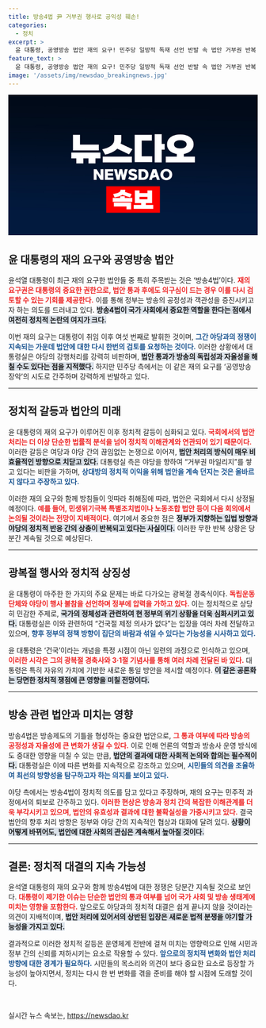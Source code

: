 ```yaml
---
title: 방송4법 尹 거부권 행사로 공익성 훼손!
categories:
  - 정치
excerpt: >
  윤 대통령, 공영방송 법안 재의 요구! 민주당 일방적 독재 선언 반발 속 법안 거부권 반복 예고. 광복절 행사도 위기 직면, 혼란 속 민생 문제는 뒷전? 클릭하고 자세히 알아보세요!
feature_text: >
  윤 대통령, 공영방송 법안 재의 요구! 민주당 일방적 독재 선언 반발 속 법안 거부권 반복 예고. 광복절 행사도 위기 직면, 혼란 속 민생 문제는 뒷전? 클릭하고 자세히 알아보세요!
image: '/assets/img/newsdao_breakingnews.jpg'
---
```


<p><img src="/assets/img/newsdao_breakingnews.jpg" alt="koreaapp 속보" /></p>

<h2 data-ke-size="size26">윤 대통령의 재의 요구와 공영방송 법안</h2>

<p data-ke-size="size16">윤석열 대통령이 최근 재의 요구한 법안들 중 특히 주목받는 것은 ‘방송4법’이다. <b><span style="color: #ee2323;">재의 요구권은 대통령의 중요한 권한으로, 법안 통과 후에도 의구심이 드는 경우 이를 다시 검토할 수 있는 기회를 제공한다.</span></b> 이를 통해 정부는 방송의 공정성과 객관성을 증진시키고자 하는 의도를 드러내고 있다. <b><span style="background-color: #21538527;">방송4법이 국가 사회에서 중요한 역할을 한다는 점에서 여전히 정치적 논란의 여지가 크다.</span></b></p>

<p data-ke-size="size16">이번 재의 요구는 대통령이 취임 이후 여섯 번째로 발휘한 것이며, <b><span style="color: #1a5490;">그간 야당과의 정쟁이 지속되는 가운데 법안에 대한 다시 한번의 검토를 요청하는 것이다.</span></b> 이러한 상황에서 대통령실은 야당의 강행처리를 강력히 비판하며, <b><span style="background-color: #21538527;">법안 통과가 방송의 독립성과 자율성을 해칠 수도 있다는 점을 지적했다.</span></b> 하지만 민주당 측에서는 이 같은 재의 요구를 ‘공영방송 장악’의 시도로 간주하며 강력하게 반발하고 있다.</p>

<hr/>

<h2 data-ke-size="size26">정치적 갈등과 법안의 미래</h2>

<p data-ke-size="size16">윤 대통령의 재의 요구가 이루어진 이후 정치적 갈등이 심화되고 있다. <b><span style="color: #ee2323;">국회에서의 법안 처리는 더 이상 단순한 법률적 분석을 넘어 정치적 이해관계와 연관되어 있기 때문이다.</span></b> 이러한 갈등은 여당과 야당 간의 끊임없는 논쟁으로 이어져, <b><span style="background-color: #21538527;">법안 처리의 방식이 매우 비효율적인 방향으로 치닫고 있다.</span></b> 대통령실 측은 야당을 향하여 “거부권 마일리지”를 쌓고 있다는 비판을 가하며, <b><span style="color: #1a5490;">상대방의 정치적 이익을 위해 법안을 계속 던지는 것은 올바르지 않다고 주장하고 있다.</span></b></p>

<p data-ke-size="size16">이러한 재의 요구와 함께 방침들이 잇따라 취해짐에 따라, 법안은 국회에서 다시 상정될 예정이다. <b><span style="color: #ee2323;">예를 들어, 민생위기극복 특별조치법이나 노동조합 법안 등이 다음 회의에서 논의될 것이라는 전망이 지배적이다.</span></b> 여기에서 중요한 점은 <b><span style="background-color: #21538527;">정부가 지향하는 입법 방향과 야당의 정치적 반응 간의 상충이 반복되고 있다는 사실이다.</span></b> 이러한 무한 반복 상황은 당분간 계속될 것으로 예상된다.</p>

<hr/>

<h2 data-ke-size="size26">광복절 행사와 정치적 상징성</h2>

<p data-ke-size="size16">윤 대통령이 마주한 한 가지의 주요 문제는 바로 다가오는 광복절 경축식이다. <b><span style="color: #ee2323;">독립운동 단체와 야당이 행사 불참을 선언하며 정부에 압력을 가하고 있다.</span></b> 이는 정치적으로 상당히 민감한 주제로, <b><span style="background-color: #21538527;">국가의 정체성과 관련하여 현 정부의 위기 상황을 더욱 심화시키고 있다.</span></b> 대통령실은 이와 관련하여 “건국절 제정 의사가 없다”는 입장을 여러 차례 전달하고 있으며, <b><span style="color: #1a5490;">향후 정부의 정책 방향이 집단의 바람과 섞일 수 있다는 가능성을 시사하고 있다.</span></b></p>

<p data-ke-size="size16">윤 대통령은 ‘건국’이라는 개념을 특정 시점이 아닌 일련의 과정으로 인식하고 있으며, <b><span style="color: #ee2323;">이러한 시각은 그의 광복절 경축사와 3·1절 기념사를 통해 여러 차례 전달된 바 있다.</span></b> 대통령은 특히 자유의 가치에 기반한 새로운 통일 방안을 제시할 예정이다. <b><span style="background-color: #21538527;">이 같은 공론화는 당면한 정치적 쟁점에 큰 영향을 미칠 전망이다.</span></b></p>

<hr/>

<h2 data-ke-size="size26">방송 관련 법안과 미치는 영향</h2>

<p data-ke-size="size16">방송4법은 방송제도의 기틀을 형성하는 중요한 법안으로, <b><span style="color: #ee2323;">그 통과 여부에 따라 방송의 공정성과 자율성에 큰 변화가 생길 수 있다.</span></b> 이로 인해 언론의 역할과 방송사 운영 방식에도 중대한 영향을 미칠 수 있는 만큼, <b><span style="background-color: #21538527;">법안의 결과에 대한 사회적 논의와 합의는 필수적이다.</span></b> 대통령실은 이에 따른 변화를 지속적으로 강조하고 있으며, <b><span style="color: #1a5490;">시민들의 의견을 조율하여 최선의 방향성을 탐구하고자 하는 의지를 보이고 있다.</span></b></p>

<p data-ke-size="size16">야당 측에서는 방송4법이 정치적 의도를 담고 있다고 주장하며, 재의 요구는 민주적 과정에서의 퇴보로 간주하고 있다. <b><span style="color: #ee2323;">이러한 현상은 방송과 정치 간의 복잡한 이해관계를 더욱 부각시키고 있으며, 법안의 유효성과 결과에 대한 불확실성을 가중시키고 있다.</span></b> 결국 법안의 향후 처리 방향은 정부와 야당 간의 지속적인 협상과 대화에 달려 있다. <b><span style="background-color: #21538527;">상황이 어떻게 바뀌어도, 법안에 대한 사회의 관심은 계속해서 높아질 것이다.</span></b></p>

<hr/>

<h2 data-ke-size="size26">결론: 정치적 대결의 지속 가능성</h2>

<p data-ke-size="size16">윤석열 대통령의 재의 요구와 함께 방송4법에 대한 정쟁은 당분간 지속될 것으로 보인다. <b><span style="color: #ee2323;">대통령이 제기한 이슈는 단순한 법안의 통과 여부를 넘어 국가 사회 및 방송 생태계에 미치는 영향을 포함한다.</span></b> 앞으로도 야당과의 정치적 대결은 쉽게 끝나지 않을 것이라는 의견이 지배적이며, <b><span style="background-color: #21538527;">법안 처리에 있어서의 상반된 입장은 새로운 법적 분쟁을 야기할 가능성을 가지고 있다.</span></b></p>

<p data-ke-size="size16">결과적으로 이러한 정치적 갈등은 운영체계 전반에 걸쳐 미치는 영향력으로 인해 시민과 정부 간의 신뢰를 저하시키는 요소로 작용할 수 있다. <b><span style="color: #1a5490;">앞으로의 정치적 변화와 법안 처리 방향에 대한 경계가 필요하다.</span></b> 시민들의 목소리와 의견이 보다 중요한 요소로 등장할 가능성이 높아지면서, 정치는 다시 한 번 변화를 겪을 준비를 해야 할 시점에 도래할 것이다.</p>

<p data-ke-size="size16">&nbsp;</p>
실시간 뉴스 속보는, <a href="https://newsdao.kr" rel="dofollow">https://newsdao.kr</a>


